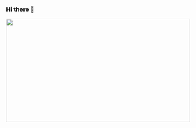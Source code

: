 ### Hi there 👋

<div id="badges">
  <img src="https://komarev.com/ghpvc/?username=Cyber-SW&style=flat-square&color=blue" alt=""/>
</div>

<div style="width:100%"><div style="height:0;padding-bottom:56.25%;position:relative;width:100%"><img allowfullscreen="" frameBorder="0" height="100%" src="https://giphy.com/embed/MA41p1XHjzXZD25jiq/video" style="left:0;position:absolute;top:0" width="100%"></img></div></div>

<!--
**Cyber-SW/Cyber-SW** is a ✨ _special_ ✨ repository because its `README.md` (this file) appears on your GitHub profile.

Here are some ideas to get you started:

- 🔭 I’m currently working on ...
- 🌱 I’m currently learning ...
- 👯 I’m looking to collaborate on ...
- 🤔 I’m looking for help with ...
- 💬 Ask me about ...
- 📫 How to reach me: ...
- ⚡ Fun fact: ...
-->
